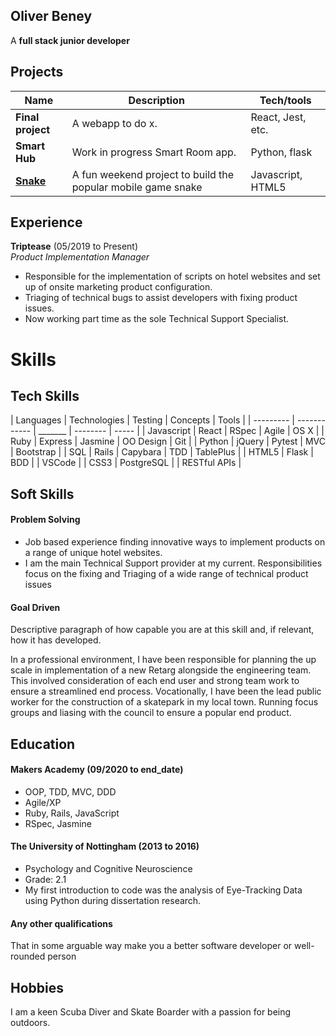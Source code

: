 ## Oliver Beney
A **full stack junior developer** 


## Projects

| Name                         | Description       | Tech/tools        |
| ---------------------------- | ----------------- | ----------------- |
| **Final project**            | A webapp to do x. | React, Jest, etc. |
| **Smart Hub**                | Work in progress Smart Room app.  | Python, flask           |
| **[Snake](https://github.com/obean/Snake)** | A fun weekend project to build the popular mobile game snake | Javascript, HTML5|

## Experience

**Triptease** (05/2019 to Present)  
_Product Implementation Manager_

- Responsible for the implementation of scripts on hotel websites and set up of onsite marketing product configuration.
- Triaging of technical bugs to assist developers with fixing product issues. 
- Now working part time as the sole Technical Support Specialist.



# Skills

## Tech Skills
| Languages | Technologies | Testing | Concepts | Tools |
| --------- | ------------ | _______ | -------- | ----- |
| Javascript | React | RSpec | Agile | OS X |
| Ruby | Express | Jasmine | OO Design | Git |
| Python | jQuery | Pytest | MVC | Bootstrap |
| SQL | Rails | Capybara | TDD | TablePlus |
| HTML5 | Flask | BDD | | VSCode |
| CSS3 | PostgreSQL | | RESTful APIs |
<!-- | | Heroku | Remote Working | |
| | TravisCI | | |
| | Sinatra | | | -->

## Soft Skills

#### Problem Solving

- Job based experience finding innovative ways to implement products on a range of unique hotel websites.
- I am the main Technical Support provider at my current. Responsibilities focus on the fixing and Triaging of a wide range of technical product issues


#### Goal Driven 

Descriptive paragraph of how capable you are at this skill and, if relevant, how it has developed.

In a professional environment, I have been responsible for planning the up scale in implementation of a new Retarg alongside the engineering team. This involved consideration of each end user and strong team work to ensure a streamlined end process. Vocationally, I have been the lead public worker for the construction of a skatepark in my local town. Running focus groups and liasing with the council to ensure a popular end product.

## Education

#### Makers Academy (09/2020 to end_date)

- OOP, TDD, MVC, DDD
- Agile/XP
- Ruby, Rails, JavaScript
- RSpec, Jasmine

#### The University of Nottingham (2013 to 2016)

- Psychology and Cognitive Neuroscience
- Grade: 2.1
- My first introduction to code was the analysis of Eye-Tracking Data using Python during dissertation research.

#### Any other qualifications

That in some arguable way make you a better software developer or well-rounded person

## Hobbies

I am a keen Scuba Diver and Skate Boarder with a passion for being outdoors.